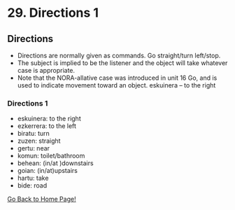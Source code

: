 # 29. Directions 1

## Directions

*   Directions are normally given as commands. Go straight/turn left/stop.
*   The subject is implied to be the listener and the object will take whatever case is appropriate.
*   Note that the NORA-allative case was introduced in unit 16 Go, and is used to indicate movement toward an object. eskuinera – to the right

### Directions 1

*   eskuinera: to the right
*   ezkerrera: to the left
*   biratu: turn
*   zuzen: straight
*   gertu: near
*   komun: toilet/bathroom
*   behean: (in/at )downstairs
*   goian: (in/at)upstairs
*   hartu: take
*   bide: road

[ Go Back to Home Page!](..)